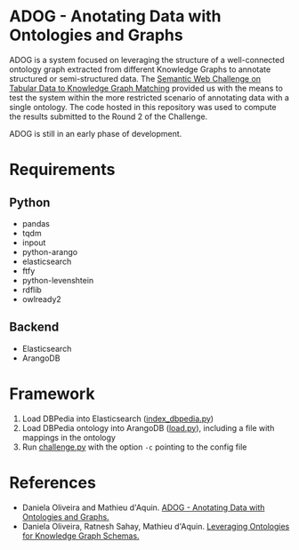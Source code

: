 # ADOG - Anotating Data with Ontologies and Graphs
ADOG is a system focused on leveraging the structure of a well-connected ontology graph extracted from different Knowledge Graphs to annotate structured or semi-structured data. The [Semantic Web Challenge on Tabular Data to Knowledge Graph Matching](http://www.cs.ox.ac.uk/isg/challenges/sem-tab) provided us with the means to test the system within the more restricted scenario of annotating data with a single ontology. The code hosted in this repository was used to compute the results submitted to the Round 2 of the Challenge. 

ADOG is still in an early phase of development.

# Requirements

## Python
  * pandas 
  * tqdm 
  * inpout 
  * python-arango 
  * elasticsearch 
  * ftfy 
  * python-levenshtein 
  * rdflib 
  * owlready2
  
## Backend
  * Elasticsearch
  * ArangoDB
  
# Framework
  1. Load DBPedia into Elasticsearch ([index_dbpedia.py](https://github.com/danielapoliveira/iswc-annotation-challenge/blob/master/code/index_dbpedia.py))
  2. Load DBPedia ontology into ArangoDB ([load.py](https://github.com/danielapoliveira/iswc-annotation-challenge/blob/master/code/load.py)), including a file with mappings in the ontology
  3. Run [challenge.py](https://github.com/danielapoliveira/iswc-annotation-challenge/blob/master/code/challenge.py) with the option ```-c``` pointing to the config file
  
 # References
   * Daniela Oliveira and Mathieu d'Aquin. [ADOG - Anotating Data with Ontologies and Graphs.](http://www.cs.ox.ac.uk/isg/challenges/sem-tab/papers/ADOG.pdf)
   * Daniela Oliveira, Ratnesh Sahay, Mathieu d'Aquin. [Leveraging Ontologies for Knowledge Graph Schemas.](https://openreview.net/pdf?id=B1xnsmvaUE)
